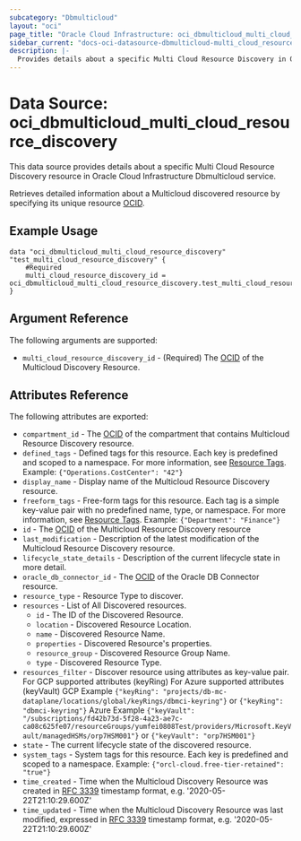 ```yaml
---
subcategory: "Dbmulticloud"
layout: "oci"
page_title: "Oracle Cloud Infrastructure: oci_dbmulticloud_multi_cloud_resource_discovery"
sidebar_current: "docs-oci-datasource-dbmulticloud-multi_cloud_resource_discovery"
description: |-
  Provides details about a specific Multi Cloud Resource Discovery in Oracle Cloud Infrastructure Dbmulticloud service
---
```


# Data Source: oci_dbmulticloud_multi_cloud_resource_discovery
This data source provides details about a specific Multi Cloud Resource Discovery resource in Oracle Cloud Infrastructure Dbmulticloud service.

Retrieves detailed information about a Multicloud discovered resource by specifying its unique resource [OCID](https://docs.cloud.oracle.com/iaas/Content/General/Concepts/identifiers.htm).


## Example Usage

```hcl
data "oci_dbmulticloud_multi_cloud_resource_discovery" "test_multi_cloud_resource_discovery" {
	#Required
	multi_cloud_resource_discovery_id = oci_dbmulticloud_multi_cloud_resource_discovery.test_multi_cloud_resource_discovery.id
}
```

## Argument Reference

The following arguments are supported:

* `multi_cloud_resource_discovery_id` - (Required) The [OCID](https://docs.cloud.oracle.com/iaas/Content/General/Concepts/identifiers.htm) of the Multicloud Discovery Resource.


## Attributes Reference

The following attributes are exported:

* `compartment_id` - The [OCID](https://docs.cloud.oracle.com/iaas/Content/General/Concepts/identifiers.htm) of the compartment that contains Multicloud Resource Discovery resource.
* `defined_tags` - Defined tags for this resource. Each key is predefined and scoped to a namespace. For more information, see [Resource Tags](https://docs.cloud.oracle.com/iaas/Content/General/Concepts/resourcetags.htm).  Example: `{"Operations.CostCenter": "42"}` 
* `display_name` - Display name of the Multicloud Resource Discovery resource.
* `freeform_tags` - Free-form tags for this resource. Each tag is a simple key-value pair with no predefined name, type, or namespace. For more information, see [Resource Tags](https://docs.cloud.oracle.com/iaas/Content/General/Concepts/resourcetags.htm).  Example: `{"Department": "Finance"}` 
* `id` - The [OCID](https://docs.cloud.oracle.com/iaas/Content/General/Concepts/identifiers.htm) of the Multicloud Resource Discovery resource
* `last_modification` - Description of the latest modification of the Multicloud Resource Discovery resource.
* `lifecycle_state_details` - Description of the current lifecycle state in more detail.
* `oracle_db_connector_id` - The [OCID](https://docs.cloud.oracle.com/iaas/Content/General/Concepts/identifiers.htm) of the Oracle DB Connector resource.
* `resource_type` - Resource Type to discover.
* `resources` - List of All Discovered resources.
	* `id` - The ID of the Discovered Resource.
	* `location` - Discovered Resource Location.
	* `name` - Discovered Resource Name.
	* `properties` - Discovered Resource's properties.
	* `resource_group` - Discovered Resource Group Name.
	* `type` - Discovered Resource Type.
* `resources_filter` - Discover resource using attributes as key-value pair. For GCP supported attributes (keyRing) For Azure supported attributes (keyVault) GCP Example `{"keyRing": "projects/db-mc-dataplane/locations/global/keyRings/dbmci-keyring"}` or `{"keyRing": "dbmci-keyring"}` Azure Example `{"keyVault": "/subscriptions/fd42b73d-5f28-4a23-ae7c-ca08c625fe07/resourceGroups/yumfei0808Test/providers/Microsoft.KeyVault/managedHSMs/orp7HSM001"}` or `{"keyVault": "orp7HSM001"}` 
* `state` - The current lifecycle state of the discovered resource.
* `system_tags` - System tags for this resource. Each key is predefined and scoped to a namespace.  Example: `{"orcl-cloud.free-tier-retained": "true"}` 
* `time_created` - Time when the Multicloud Discovery Resource was created in [RFC 3339](https://tools.ietf.org/html/rfc3339) timestamp format, e.g. '2020-05-22T21:10:29.600Z' 
* `time_updated` - Time when the Multicloud Discovery Resource was last modified, expressed in [RFC 3339](https://tools.ietf.org/html/rfc3339) timestamp format, e.g. '2020-05-22T21:10:29.600Z' 

